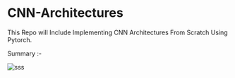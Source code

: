 # CNN-Architectures
This Repo will Include Implementing CNN Architectures From Scratch Using Pytorch.


Summary :- 


![sss](https://github.com/KhaledAtef00/CNN-Architectures/assets/105244576/2270d2b8-b02d-495b-903e-8954187a4be2)
